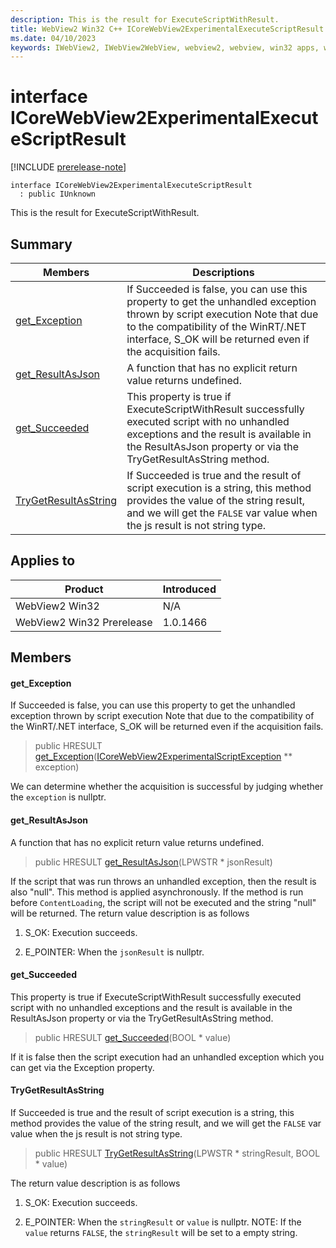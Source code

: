```yaml
---
description: This is the result for ExecuteScriptWithResult.
title: WebView2 Win32 C++ ICoreWebView2ExperimentalExecuteScriptResult
ms.date: 04/10/2023
keywords: IWebView2, IWebView2WebView, webview2, webview, win32 apps, win32, edge, ICoreWebView2, ICoreWebView2Controller, browser control, edge html, ICoreWebView2ExperimentalExecuteScriptResult
---
```


# interface ICoreWebView2ExperimentalExecuteScriptResult

[!INCLUDE [prerelease-note](../includes/prerelease-note.md)]

```
interface ICoreWebView2ExperimentalExecuteScriptResult
  : public IUnknown
```

This is the result for ExecuteScriptWithResult.

## Summary

 Members                        | Descriptions
--------------------------------|---------------------------------------------
[get_Exception](#get_exception) | If Succeeded is false, you can use this property to get the unhandled exception thrown by script execution Note that due to the compatibility of the WinRT/.NET interface, S_OK will be returned even if the acquisition fails.
[get_ResultAsJson](#get_resultasjson) | A function that has no explicit return value returns undefined.
[get_Succeeded](#get_succeeded) | This property is true if ExecuteScriptWithResult successfully executed script with no unhandled exceptions and the result is available in the ResultAsJson property or via the TryGetResultAsString method.
[TryGetResultAsString](#trygetresultasstring) | If Succeeded is true and the result of script execution is a string, this method provides the value of the string result, and we will get the `FALSE` var value when the js result is not string type.

## Applies to

Product                         | Introduced
--------------------------------|---------------------------------------------
WebView2 Win32            |    N/A
WebView2 Win32 Prerelease |    1.0.1466

## Members

#### get_Exception

If Succeeded is false, you can use this property to get the unhandled exception thrown by script execution Note that due to the compatibility of the WinRT/.NET interface, S_OK will be returned even if the acquisition fails.

> public HRESULT [get_Exception](#get_exception)([ICoreWebView2ExperimentalScriptException](icorewebview2experimentalscriptexception.md) ** exception)

We can determine whether the acquisition is successful by judging whether the `exception` is nullptr.

#### get_ResultAsJson

A function that has no explicit return value returns undefined.

> public HRESULT [get_ResultAsJson](#get_resultasjson)(LPWSTR * jsonResult)

If the script that was run throws an unhandled exception, then the result is also "null". This method is applied asynchronously. If the method is run before `ContentLoading`, the script will not be executed and the string "null" will be returned. The return value description is as follows

1. S_OK: Execution succeeds.

1. E_POINTER: When the `jsonResult` is nullptr.

#### get_Succeeded

This property is true if ExecuteScriptWithResult successfully executed script with no unhandled exceptions and the result is available in the ResultAsJson property or via the TryGetResultAsString method.

> public HRESULT [get_Succeeded](#get_succeeded)(BOOL * value)

If it is false then the script execution had an unhandled exception which you can get via the Exception property.

#### TryGetResultAsString

If Succeeded is true and the result of script execution is a string, this method provides the value of the string result, and we will get the `FALSE` var value when the js result is not string type.

> public HRESULT [TryGetResultAsString](#trygetresultasstring)(LPWSTR * stringResult, BOOL * value)

The return value description is as follows

1. S_OK: Execution succeeds.

1. E_POINTER: When the `stringResult` or `value` is nullptr. NOTE: If the `value` returns `FALSE`, the `stringResult` will be set to a empty string.

